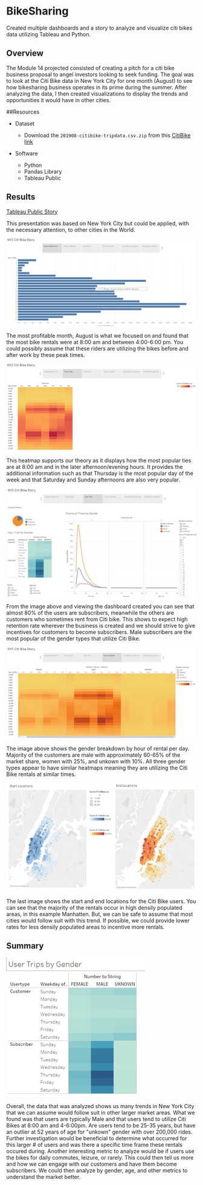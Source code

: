 # BikeSharing

Created multiple dashboards and a story to analyze and visualize citi bikes data utilizing Tableau and Python.

## Overview

The Module 14 projected consisted of creating a pitch for a citi bike business proposal to angel investors looking to seek funding.  The goal was to look at the Citi Bike data in New York City for one month (August) to see how bikesharing business operates in its prime during the summer.  After analyzing the data, I then created visualizations to display the trends and opportunities it would have in other cities.

##Resources

- Dataset
  - Download the `201908-citibike-tripdata.csv.zip` from this [CitiBike link](https://s3.amazonaws.com/tripdata/index.html)

- Software
  - Python
  - Pandas Library
  - Tableau Public

## Results
[Tableau Public Story](https://public.tableau.com/app/profile/zach.diercks/viz/Module14Challenge-CitiBike_16568702035020/NYCCitiBikeStory)

This presentation was based on New York City but could be applied, with the necessary attention, to other cities in the World.

![webpage](https://github.com/diercz/bikesharing/blob/main/Images/Rides%20Per%20Hour.png)

The most profitable month, August is what we focused on and found that the most bike rentals were at 8:00 am and between 4:00-6:00 pm.  You could possibly assume that these riders are utilizing the bikes before and after work by these peak times.  

![webpage](https://github.com/diercz/bikesharing/blob/main/Images/Rides%20Per%20Day.png)

This heatmap supports our theory as it displays how the most popular ties are at 8:00 am and in the later afternoon/evening hours.  It provides the additional information such as that Thursday is the most popular day of the week and that Saturday and Sunday afternoons are also very popular.

![webpage](https://github.com/diercz/bikesharing/blob/main/Images/user%20trips.png)

From the image above and viewing the dashboard created you can see that almost 80% of the users are subscribers, meanwhile the others are customers who sometimes rent from Citi bike.  This shows to expect high retention rate wherever the business is created and we should strive to give incentives for customers to become subscribers.  Male subscribers are the most popular of the gender types that utilize Citi Bike.  

![webpage](https://github.com/diercz/bikesharing/blob/main/Images/Trips%20by%20gender.png)

The image above shows the gender breakdown by hour of rental per day.  Majority of the customers are male with approximately 60-65% of the market share, women with 25%, and unkown with 10%.  All three gender types appear to have similar heatmaps meaning they are utilizing the Citi Bike rentals at similar times.

![webpage](https://github.com/diercz/bikesharing/blob/main/Images/Start_End%20locations.png)

The last image shows the start and end locations for the Citi Bike users.  You can see that the majority of the rentals occur in high densily populated areas, in this example Manhatten.  But, we can be safe to assume that most cities would follow suit with this trend.   If possible, we could provide lower rates for less densily populated areas to incentive more rentals.  

## Summary 

![webpage](https://github.com/diercz/bikesharing/blob/main/Images/Customer%20vs%20sub.png)

Overall, the data that was analyzed shows us many trends in New York City that we can assume would follow suit in other larger market areas.  What we found was that users are typically Male and that users tend to utilize Citi Bikes at 8:00 am and 4-6:00pm.  Are users tend to be 25-35 years, but have an outlier at 52 years of age for "unkown" gender with over 200,000 rides.  Further investigation would be beneficial to determine what occurred for this larger # of users and was there a specific time frame these rentals occured during.  Another interesting metric to analyze would be if users use the bikes for daily commutes, leizure, or rarely.  This could then tell us more and how we can engage with our customers and have them become subscribers.  We could then analyze by gender, age, and other metrics to understand the market better.  